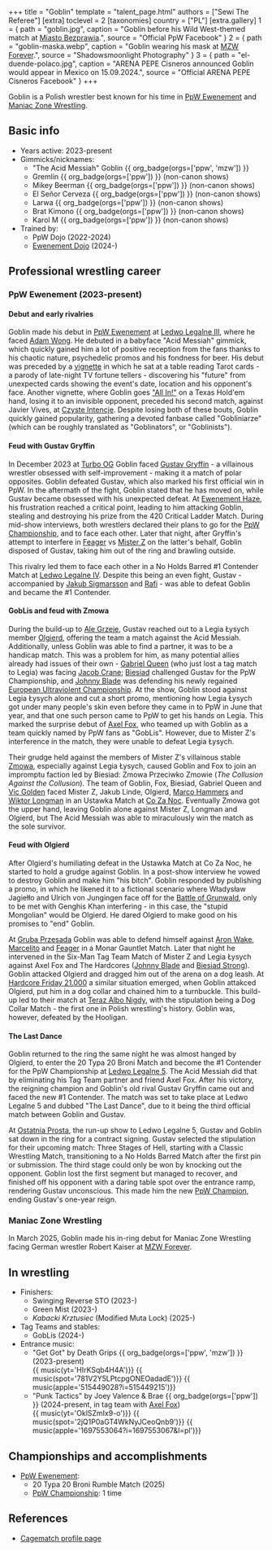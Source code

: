 +++
title = "Goblin"
template = "talent_page.html"
authors = ["Sewi The Referee"]
[extra]
toclevel = 2
[taxonomies]
country = ["PL"]
[extra.gallery]
1 = { path = "goblin.jpg", caption = "Goblin before his Wild West-themed match at [Miasto Bezprawia](@/e/ppw/2024-02-10-ppw-miasto-bezprawia.md).", source = "Official PpW Facebook" }
2 = { path = "goblin-maska.webp", caption = "Goblin wearing his mask at [MZW Forever](@/e/mzw/2025-03-29-mzw-forever.md).", source = "Shadowsmoonlight Photography" }
3 = { path = "el-duende-polaco.jpg", caption = "ARENA PEPE Cisneros announced Goblin would appear in Mexico on 15.09.2024.", source = "Official ARENA PEPE Cisneros Facebook" }
+++

Goblin is a Polish wrestler best known for his time in [PpW Ewenement](@/o/ppw.md) and [Maniac Zone Wrestling](@/o/mzw.md).

## Basic info

* Years active: 2023-present
* Gimmicks/nicknames:
  - "The Acid Messiah" Goblin {{ org_badge(orgs=['ppw', 'mzw']) }}
  - Gremlin {{ org_badge(orgs=['ppw']) }} (non-canon shows)
  - Mikey Beerman {{ org_badge(orgs=['ppw']) }} (non-canon shows)
  - El Señor Cerveza {{ org_badge(orgs=['ppw']) }} (non-canon shows)
  - Larwa {{ org_badge(orgs=['ppw']) }} (non-canon shows)
  - Brat Kimono {{ org_badge(orgs=['ppw']) }} (non-canon shows)
  - Karol M {{ org_badge(orgs=['ppw']) }} (non-canon shows)
* Trained by:
  - PpW Dojo (2022-2024)
  - [Ewenement Dojo](@/o/ewenement-dojo.md) (2024-)

## Professional wrestling career

### PpW Ewenement (2023-present)

#### Debut and early rivalries

Goblin made his debut in [PpW Ewenement](@/o/ppw.md) at [Ledwo Legalne III](@/e/ppw/2023-06-17-ppw-ledwo-legalne-3.md), where he faced [Adam Wong](@/w/adam-wong.md).
He debuted in a babyface "Acid Messiah" gimmick, which quickly gained him a lot of positive reception from the fans thanks to his chaotic nature, psychedelic promos and his fondness for beer. His debut was preceded by a [vignette][tarot-goblina] in which he sat at a table reading Tarot cards - a parody of late-night TV fortune tellers - discovering his "future" from unexpected cards showing the event's date, location and his opponent's face.
Another vignette, where Goblin goes ["All In!"][goblin-poker] on a Texas Hold'em hand, losing it to an invisible opponent, preceded his second match, against Javier Vives, at [Czyste Intencje](@/e/ppw/2023-09-09-ppw-czyste-intencje.md). Despite losing both of these bouts, Goblin quickly gained popularity, gathering a devoted fanbase called "Gobliniarze" (which can be roughly translated as "Goblinators", or "Goblinists").

#### Feud with Gustav Gryffin

In December 2023 at [Turbo OG](@/e/ppw/2023-12-08-ppw-turbo-og.md) Goblin faced [Gustav Gryffin](@/w/gustav-gryffin.md) - a villainous wrestler obsessed with self-improvement - making it a match of polar opposites. Goblin defeated Gustav, which also marked his first official win in PpW. In the aftermath of the fight, Goblin stated that he has moved on, while Gustav became obsessed with his unexpected defeat. At [Ewenement Haze](@/e/ppw/2024-04-20-ppw-ewenement-haze.md), his frustration reached a critical point, leading to him attacking Goblin, stealing and destroying his prize from the 420 Critical Ladder Match. During mid-show interviews, both wrestlers declared their plans to go for the [PpW Championship](@/c/ppw-championship.md), and to face each other. Later that night, after Gryffin's attempt to interfere in [Feager](@/w/feager.md) vs [Mister Z](@/w/mister-z.md) on the latter's behalf, Goblin disposed of Gustav, taking him out of the ring and brawling outside.

This rivalry led them to face each other in a No Holds Barred #1 Contender Match at [Ledwo Legalne IV](@/e/ppw/2024-06-08-ppw-ledwo-legalne-4.md). Despite this being an even fight, Gustav - accompanied by [Jakub Sigmarsson](@/w/jakub-linde.md) and [Rafi](@/w/rafi.md) - was able to defeat Goblin and became the #1 Contender.

#### GobLis and feud with Zmowa

During the build-up to [Ale Grzeje](@/e/ppw/2024-07-13-ppw-ale-grzeje.md), Gustav reached out to a Legia Łysych member [Olgierd](@/w/olgierd.md), offering the team a match against the Acid Messiah.
Additionally, unless Goblin was able to find a partner, it was to be a handicap match. This was a problem for him, as many potential allies already had issues of their own - [Gabriel Queen](@/w/gabriel-queen.md) (who just lost a tag match to Legia) was facing [Jacob Crane](@/w/jacob-crane.md); [Biesiad](@/w/biesiad.md) challenged Gustav for the PpW Championship, and [Johnny Blade](@/w/johnny-blade.md) was defending his newly regained [European Ultraviolent Championship](@/c/ppw-european-ultraviolent-championship.md).
At the show, Goblin stood against Legia Łysych alone and cut a short promo, mentioning how Legia Łysych got under many people's skin even before they came in to PpW in June that year, and that one such person came to PpW to get his hands on Legia. This marked the surprise debut of [Axel Fox](@/w/axel-fox.md), who teamed up with Goblin as a team quickly named by PpW fans as "GobLis". However, due to Mister Z's interference in the match, they were unable to defeat Legia Łysych.

Their grudge held against the members of Mister Z's villainous stable [Zmowa](@/tt/zmowa.md), especially against Legia Łysych, caused Goblin and Fox to join an impromptu faction led by Biesiad: Zmowa Przeciwko Zmowie (_The Collusion Against the Collusion_). The team of Goblin, Fox, Biesiad, Gabriel Queen and [Vic Golden](@/w/vic-golden.md) faced Mister Z, Jakub Linde, Olgierd, [Marco Hammers](@/w/marco-hammers.md) and [Wiktor Longman](@/w/wiktor-longman.md) in an Ustawka Match at [Co Za Noc](@/e/ppw/2024-10-26-ppw-co-za-noc.md). Eventually Zmowa got the upper hand, leaving Goblin alone against Mister Z, Longman and Olgierd, but The Acid Messiah was able to miraculously win the match as the sole survivor.

#### Feud with Olgierd

After Olgierd's humiliating defeat in the Ustawka Match at Co Za Noc, he started to hold a grudge against Goblin. In a post-show interview he vowed to destroy Goblin and make him "his bitch".
Goblin responded by publishing a promo, in which he likened it to a fictional scenario where Władysław Jagiełło and Ulrich von Jungingen face off for the [Battle of Grunwald][bitwa-pod-grunwaldem], only to be met with Genghis Khan interfering - in this case, the "stupid Mongolian" would be Olgierd. He dared Olgierd to make good on his promises to "end" Goblin.

At [Gruba Przesada](@/e/ppw/2025-01-25-ppw-gruba-przesada.md) Goblin was able to defend himself against [Aron Wake](@/w/aron-wake.md), [Marcelito](@/w/marcelito.md) and [Feager](@/w/feager.md) in a Monar Gauntlet Match. Later that night he intervened in the Six-Man Tag Team Match of Mister Z and Legia Łysych against Axel Fox and The Hardcores ([Johnny Blade](@/w/johnny-blade.md) and [Biesiad Strong](@/w/biesiad.md)). Goblin attacked Olgierd and dragged him out of the arena on a dog leash. At [Hardcore Friday 21.000](@/e/ppw/2025-02-21-ppw-hardcore-friday.md) a similar situation emerged, when Goblin attakced Olgierd, put him in a dog collar and chained him to a turnbuckle. This build-up led to their match at [Teraz Albo Nigdy](@/e/ppw/2025-03-15-ppw-teraz-albo-nigdy.md), with the stipulation being a Dog Collar Match - the first one in Polish wrestling's history. Goblin was, however, defeated by the Hooligan.

#### The Last Dance

Goblin returned to the ring the same night he was almost hanged by Olgierd, to enter the 20 Typa 20 Broni Match and become the #1 Contender for the PpW Championship at [Ledwo Legalne 5](@/e/ppw/2025-06-07-ppw-ledwo-legalne-5.md).
The Acid Messiah did that by eliminating his Tag Team partner and friend Axel Fox. After his victory, the reigning champion and Goblin's old rival Gustav Gryffin came out and faced the new #1 Contender. The match was set to take place at Ledwo Legalne 5 and dubbed "The Last Dance", due to it being the third official match between Goblin and Gustav.

At [Ostatnia Prosta](@/e/ppw/2025-04-30-ppw-ostatnia-prosta.md), the run-up show to Ledwo Legalne 5, Gustav and Goblin sat down in the ring for a contract signing. Gustav selected the stipulation for their upcoming match: Three Stages of Hell, starting with a Classic Wrestling Match, transitioning to a No Holds Barred Match after the first pin or submission. The third stage could only be won by knocking out the opponent. Goblin lost the first segment but managed to recover, and finished off his opponent with a daring table spot over the entrance ramp, rendering Gustav unconscious.
This made him the new [PpW Champion](@/c/ppw-championship.md), ending Gustav's one-year reign.

### Maniac Zone Wrestling

In March 2025, Goblin made his in-ring debut for Maniac Zone Wrestling facing German wrestler Robert Kaiser at [MZW Forever](@/e/mzw/2025-03-29-mzw-forever.md).

## In wrestling

* Finishers:
  - Swinging Reverse STO (2023-)
  - Green Mist (2023-)
  - _Kabacki Krztusiec_ (Modified Muta Lock) (2025-)
* Tag Teams and stables:
  - GobLis (2024-)
* Entrance music:
  - "Get Got" by Death Grips
    {{ org_badge(orgs=['ppw', 'mzw']) }} (2023-present) <br>
    {{ music(yt='HIrKSqb4H4A')}}
    {{ music(spot='781V2Y5LPtcpgONEOadadE')}}
    {{ music(apple='515449028?i=515449215')}}
  - "Punk Tactics" by Joey Valence & Brae
    {{ org_badge(orgs=['ppw']) }} (2024-present, in tag team with [Axel Fox](@/w/axel-fox.md)) <br>
    {{ music(yt='OklSZmIx9-o')}} 
    {{ music(spot='2jQ1P0aGT4WkNyJCeoQnb9')}}
    {{ music(apple='1697553064?i=1697553067&l=pl')}}

## Championships and accomplishments

* [PpW Ewenement](@/o/ppw.md):
  - 20 Typa 20 Broni Rumble Match (2025)
  - [PpW Championship](@/c/ppw-championship.md): 1 time

## References

* [Cagematch profile page](https://www.cagematch.net/?id=2&nr=28746)

[bitwa-pod-grunwaldem]: https://en.wikipedia.org/wiki/Battle_of_Grunwald
[tarot-goblina]: https://www.youtube.com/watch?v=AsEqQwh0idg
[goblin-poker]: https://www.youtube.com/watch?v=2Fiyos4xT8g
